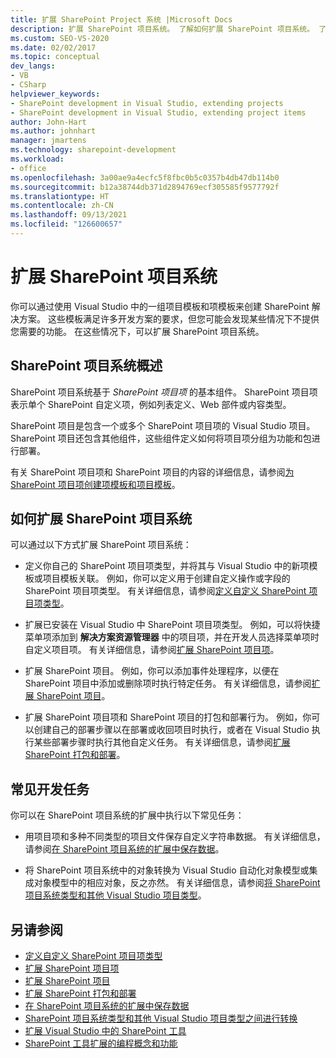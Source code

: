 ```yaml
---
title: 扩展 SharePoint Project 系统 |Microsoft Docs
description: 扩展 SharePoint 项目系统。 了解如何扩展 SharePoint 项目系统。 了解常见的开发任务。
ms.custom: SEO-VS-2020
ms.date: 02/02/2017
ms.topic: conceptual
dev_langs:
- VB
- CSharp
helpviewer_keywords:
- SharePoint development in Visual Studio, extending projects
- SharePoint development in Visual Studio, extending project items
author: John-Hart
ms.author: johnhart
manager: jmartens
ms.technology: sharepoint-development
ms.workload:
- office
ms.openlocfilehash: 3a00ae9a4ecfc5f8fbc0b5c0357b4db47db114b0
ms.sourcegitcommit: b12a38744db371d2894769ecf305585f9577792f
ms.translationtype: HT
ms.contentlocale: zh-CN
ms.lasthandoff: 09/13/2021
ms.locfileid: "126600657"
---
```

# <a name="extend-the-sharepoint-project-system"></a>扩展 SharePoint 项目系统
  你可以通过使用 Visual Studio 中的一组项目模板和项模板来创建 SharePoint 解决方案。 这些模板满足许多开发方案的要求，但您可能会发现某些情况下不提供您需要的功能。 在这些情况下，可以扩展 SharePoint 项目系统。

## <a name="overview-of-the-sharepoint-project-system"></a>SharePoint 项目系统概述
 SharePoint 项目系统基于 *SharePoint 项目项* 的基本组件。 SharePoint 项目项表示单个 SharePoint 自定义项，例如列表定义、Web 部件或内容类型。

 SharePoint 项目是包含一个或多个 SharePoint 项目项的 Visual Studio 项目。 SharePoint 项目还包含其他组件，这些组件定义如何将项目项分组为功能和包进行部署。

 有关 SharePoint 项目项和 SharePoint 项目的内容的详细信息，请参阅[为 SharePoint 项目项创建项模板和项目模板](../sharepoint/creating-item-templates-and-project-templates-for-sharepoint-project-items.md)。

## <a name="how-to-extend-the-sharepoint-project-system"></a>如何扩展 SharePoint 项目系统
 可以通过以下方式扩展 SharePoint 项目系统：

- 定义你自己的 SharePoint 项目项类型，并将其与 Visual Studio 中的新项模板或项目模板关联。 例如，你可以定义用于创建自定义操作或字段的 SharePoint 项目项类型。 有关详细信息，请参阅[定义自定义 SharePoint 项目项类型](../sharepoint/defining-custom-sharepoint-project-item-types.md)。

- 扩展已安装在 Visual Studio 中 SharePoint 项目项类型。 例如，可以将快捷菜单项添加到 **解决方案资源管理器** 中的项目项，并在开发人员选择菜单项时自定义项目项。 有关详细信息，请参阅[扩展 SharePoint 项目项](../sharepoint/extending-sharepoint-project-items.md)。

- 扩展 SharePoint 项目。 例如，你可以添加事件处理程序，以便在 SharePoint 项目中添加或删除项时执行特定任务。 有关详细信息，请参阅[扩展 SharePoint 项目](../sharepoint/extending-sharepoint-projects.md)。

- 扩展 SharePoint 项目项和 SharePoint 项目的打包和部署行为。 例如，你可以创建自己的部署步骤以在部署或收回项目时执行，或者在 Visual Studio 执行某些部署步骤时执行其他自定义任务。 有关详细信息，请参阅[扩展 SharePoint 打包和部署](../sharepoint/extending-sharepoint-packaging-and-deployment.md)。

## <a name="common-development-tasks"></a>常见开发任务
 你可以在 SharePoint 项目系统的扩展中执行以下常见任务：

- 用项目项和多种不同类型的项目文件保存自定义字符串数据。 有关详细信息，请参阅[在 SharePoint 项目系统的扩展中保存数据](../sharepoint/saving-data-in-extensions-of-the-sharepoint-project-system.md)。

- 将 SharePoint 项目系统中的对象转换为 Visual Studio 自动化对象模型或集成对象模型中的相应对象，反之亦然。 有关详细信息，请参阅[将 SharePoint 项目系统类型和其他 Visual Studio 项目类型](../sharepoint/converting-between-sharepoint-project-system-types-and-other-visual-studio-project-types.md)。

## <a name="see-also"></a>另请参阅
- [定义自定义 SharePoint 项目项类型](../sharepoint/defining-custom-sharepoint-project-item-types.md)
- [扩展 SharePoint 项目项](../sharepoint/extending-sharepoint-project-items.md)
- [扩展 SharePoint 项目](../sharepoint/extending-sharepoint-projects.md)
- [扩展 SharePoint 打包和部署](../sharepoint/extending-sharepoint-packaging-and-deployment.md)
- [在 SharePoint 项目系统的扩展中保存数据](../sharepoint/saving-data-in-extensions-of-the-sharepoint-project-system.md)
- [SharePoint 项目系统类型和其他 Visual Studio 项目类型之间进行转换](../sharepoint/converting-between-sharepoint-project-system-types-and-other-visual-studio-project-types.md)
- [扩展 Visual Studio 中的 SharePoint 工具](../sharepoint/extending-the-sharepoint-tools-in-visual-studio.md)
- [SharePoint 工具扩展的编程概念和功能](../sharepoint/programming-concepts-and-features-for-sharepoint-tools-extensions.md)
